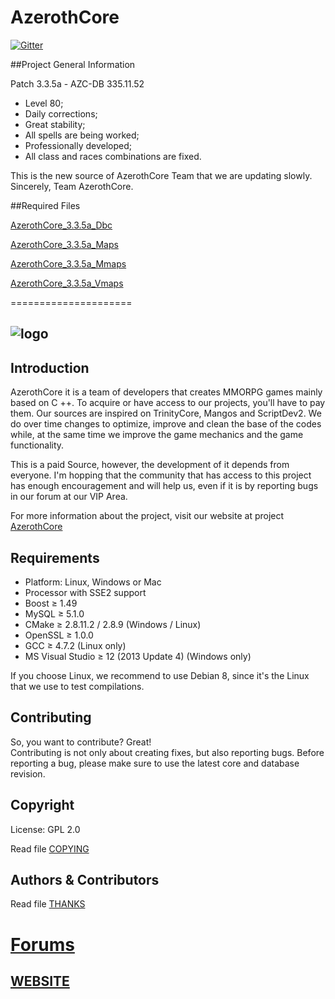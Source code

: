 # AzerothCore

[![Gitter](https://badges.gitter.im/azerothcore/azerothcore.svg)](https://gitter.im/azerothcore/azerothcore?utm_source=badge&utm_medium=badge&utm_campaign=pr-badge&utm_content=badge)


##Project General Information 

Patch 3.3.5a - AZC-DB 335.11.52

- Level 80;
- Daily corrections;
- Great stability;
- All spells are being worked;
- Professionally developed;
- All class and races combinations are fixed.

This is the new source of AzerothCore Team that we are updating slowly. Sincerely, Team AzerothCore.

##Required Files 

[AzerothCore_3.3.5a_Dbc](https://mega.nz/#!GxcQQD6Y!cHT74BaRzmobGd_pgvV0qt5m9YgTzScH1y7ZrRViEME)

[AzerothCore_3.3.5a_Maps](https://mega.nz/#!6xtx3Y5B!ZhaeQbEeZ2ksufA0utu5pEiNrbMiMtAef4ej-3fhi-I)

[AzerothCore_3.3.5a_Mmaps](https://mega.nz/#!X1d2mILC!qEllG_Rh9QZJlEfcJR6Sv9i8XbmAbkmkTolqJ3aOydc)

[AzerothCore_3.3.5a_Vmaps](https://mega.nz/#!vks1GALL!KE4ra8DtKYfeorEXsQ4jEoxkLVMRmjtltieCUceKmQs)

=====================

## ![logo](http://image.prntscr.com/image/a3c637052c5f430a9b587e0998444d72.jpg)


## Introduction

AzerothCore it is a team of developers that creates MMORPG games mainly based on C ++. To acquire or have access to our projects, you'll have to pay them. Our sources are inspired on TrinityCore, Mangos and ScriptDev2. We do over time changes to optimize, improve and clean the base of the codes while, at the same time we improve the game mechanics and the game functionality.

This is a paid Source, however, the development of it depends from everyone. I'm hopping that the community that has access to this project has enough encouragement and will help us, even if it is by reporting bugs in our forum at our VIP Area.

For more information about the project, visit our website at project [AzerothCore](http://www.azerothcore.org/)

## Requirements

+ Platform: Linux, Windows or Mac
+ Processor with SSE2 support
+ Boost ≥ 1.49
+ MySQL ≥ 5.1.0
+ CMake ≥ 2.8.11.2 / 2.8.9 (Windows / Linux)
+ OpenSSL ≥ 1.0.0
+ GCC ≥ 4.7.2 (Linux only)
+ MS Visual Studio ≥ 12 (2013 Update 4) (Windows only)

If you choose Linux, we recommend to use Debian 8, since it's the Linux that we use to test compilations.


## Contributing

So, you want to contribute? Great!  
Contributing is not only about creating fixes, but also reporting bugs. Before reporting a bug, please make sure to use the latest core and database revision.


## Copyright

License: GPL 2.0

Read file [COPYING](COPYING)


## Authors & Contributors

Read file [THANKS](https://github.com/AzerothCore/azerothcore-wotlk/graphs/contributors)


[Forums](http://azerothcore.altervista.org/forum/)
=======
## [WEBSITE](https://azerothcore.github.io/)
